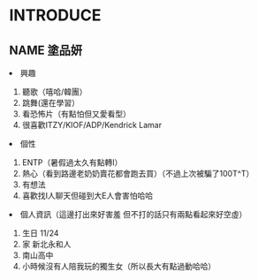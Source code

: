 INTRODUCE
=========
NAME 塗品妍
----------
</ol>
<li>興趣</li>
  <ol>
  <li>聽歌（嘻哈/韓團）</li>
  <li>跳舞(還在學習）</<li>
  <li>看恐怖片（有點怕但又愛看型）</li>
  <li>很喜歡ITZY/KIOF/ADP/Kendrick Lamar</li>
  </ol>
<li>個性</li>
  <ol>
  <li>ENTP（暑假過太久有點轉I）</li>
  <li>熱心（看到路邊老奶奶賣花都會跑去買）（不過上次被騙了100T^T）</li>
  <li>有想法</li>
  <li>喜歡找I人聊天但碰到大E人會害怕哈哈</li>
  </ol>
<li>個人資訊（這邊打出來好害羞 但不打的話只有兩點看起來好空虛）</li>
  <ol>
  <li>生日 11/24</li>
  <li>家 新北永和人</li>
  <li>南山高中</li>
  <li>小時候沒有人陪我玩的獨生女（所以長大有點過動哈哈）</li>
  </ol>
